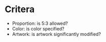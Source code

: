 # Critera

- Proportion: is 5:3 allowed?
- Color: is color specified?
- Artwork: is artwork significantly modified?